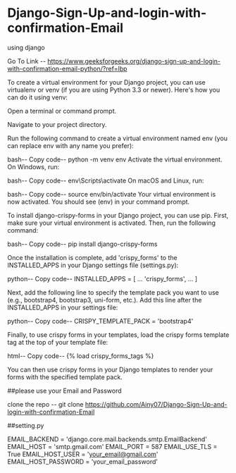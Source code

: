 # Django-Sign-Up-and-login-with-confirmation-Email
using django

Go To Link -- https://www.geeksforgeeks.org/django-sign-up-and-login-with-confirmation-email-python/?ref=lbp

To create a virtual environment for your Django project, you can use virtualenv or venv (if you are using Python 3.3 or newer). Here's how you can do it using venv:

Open a terminal or command prompt.

Navigate to your project directory.

Run the following command to create a virtual environment named env (you can replace env with any name you prefer):

bash--
Copy code--
python -m venv env
Activate the virtual environment. On Windows, run:

bash--
Copy code--
env\Scripts\activate
On macOS and Linux, run:

bash--
Copy code--
source env/bin/activate
Your virtual environment is now activated. You should see (env) in your command prompt.

To install django-crispy-forms in your Django project, you can use pip. First, make sure your virtual environment is activated. Then, run the following command:

bash--
Copy code--
pip install django-crispy-forms

Once the installation is complete, add 'crispy_forms' to the INSTALLED_APPS in your Django settings file (settings.py):

python--
Copy code--
INSTALLED_APPS = [
    ...
    'crispy_forms',
    ...
]

Next, add the following line to specify the template pack you want to use (e.g., bootstrap4, bootstrap3, uni-form, etc.). Add this line after the INSTALLED_APPS in your settings file:

python--
Copy code--
CRISPY_TEMPLATE_PACK = 'bootstrap4'

Finally, to use crispy forms in your templates, load the crispy forms template tag at the top of your template file:

html--
Copy code--
{% load crispy_forms_tags %}

You can then use crispy forms in your Django templates to render your forms with the specified template pack.



##please use your Email and Password


clone the repo --
git clone https://github.com/Ainy07/Django-Sign-Up-and-login-with-confirmation-Email


##setting.py

EMAIL_BACKEND = 'django.core.mail.backends.smtp.EmailBackend'
EMAIL_HOST = 'smtp.gmail.com'
EMAIL_PORT = 587
EMAIL_USE_TLS = True
EMAIL_HOST_USER = 'your_email@gmail.com'
EMAIL_HOST_PASSWORD = 'your_email_password'

